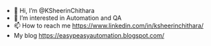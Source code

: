 - 👋 Hi, I’m @KSheerinChithara
- 👀 I’m interested in Automation and QA
- 📫 How to reach me https://www.linkedin.com/in/ksheerinchithara/
- My blog https://easypeasyautomation.blogspot.com/

<!---
KSheerinChithara/KSheerinChithara is a ✨ special ✨ repository because its `README.md` (this file) appears on your GitHub profile.
You can click the Preview link to take a look at your changes.
--->
